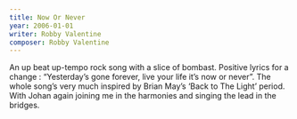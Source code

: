 ```yaml
---
title: Now Or Never
year: 2006-01-01
writer: Robby Valentine
composer: Robby Valentine
---
```


An up beat up-tempo rock song with a slice of bombast.
Positive lyrics for a change : “Yesterday’s gone forever, live your life it’s now or never”.
The whole song’s very much inspired by Brian May’s ‘Back to The Light’ period.
With Johan again joining me in the harmonies and singing the lead in the bridges.